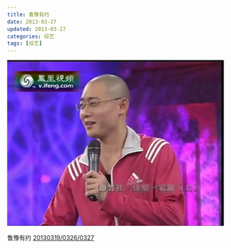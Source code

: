 ```yaml
---
title: 鲁豫有约
date: 2013-03-27
updated: 2013-03-27
categories: 综艺
tags: [综艺]
---
```


![](https://raw.githubusercontent.com/rhenginium/image/main/Screenshot_20210325_020348.jpg)

鲁豫有约 [20130319/0326/0327](https://www.bilibili.com/video/BV1js411i7cC?p=1)